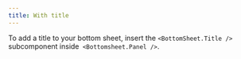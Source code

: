 ```yaml
---
title: With title
---
```


To add a title to your bottom sheet, insert the `<BottomSheet.Title />` subcomponent inside` <Bottomsheet.Panel />`.
